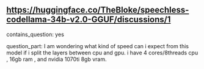 ## https://huggingface.co/TheBloke/speechless-codellama-34b-v2.0-GGUF/discussions/1

contains_question: yes

question_part: I am wondering what kind of speed can i expect from this model if i split the layers between cpu and gpu. i have 4 cores/8threads cpu , 16gb ram , and nvidia 1070ti 8gb vram.